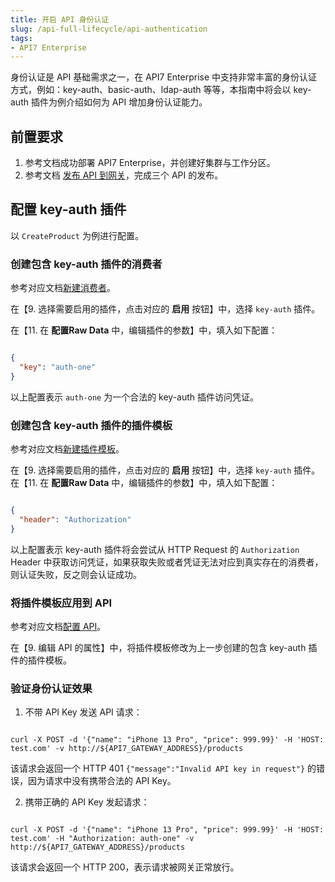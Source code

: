 ```yaml
---
title: 开启 API 身份认证
slug: /api-full-lifecycle/api-authentication
tags:
- API7 Enterprise
---
```


身份认证是 API 基础需求之一，在 API7 Enterprise 中支持非常丰富的身份认证方式，例如：key-auth、basic-auth、ldap-auth 等等，本指南中将会以 key-auth 插件为例介绍如何为 API 增加身份认证能力。

## 前置要求

1. 参考文档成功部署 API7 Enterprise，并创建好集群与工作分区。
2. 参考文档 [发布 API 到网关](https://docs.apiseven.com/enterprise/api-full-lifecycle/publish-apis)，完成三个 API 的发布。

## 配置 key-auth 插件

以 `CreateProduct` 为例进行配置。

### 创建包含 key-auth 插件的消费者

参考对应文档[新建消费者](https://docs.apiseven.com/enterprise/user-manual/cluster/consumer#新建消费者)。

在【9. 选择需要启用的插件，点击对应的 **启用** 按钮】中，选择 `key-auth` 插件。

在【11. 在 **配置Raw Data** 中，编辑插件的参数】中，填入如下配置：

```json

{
  "key": "auth-one"
}

```
以上配置表示 `auth-one` 为一个合法的 key-auth 插件访问凭证。

### 创建包含 key-auth 插件的插件模板

参考对应文档[新建插件模板](https://docs.apiseven.com/enterprise/user-manual/cluster/plugin-template#新建插件模板)。

在【9. 选择需要启用的插件，点击对应的 **启用** 按钮】中，选择 `key-auth` 插件。
在【11. 在 **配置Raw Data** 中，编辑插件的参数】中，填入如下配置：

```json

{
  "header": "Authorization"
}

```
以上配置表示 key-auth 插件将会尝试从 HTTP Request 的 `Authorization` Header 中获取访问凭证，如果获取失败或者凭证无法对应到真实存在的消费者，则认证失败，反之则会认证成功。

### 将插件模板应用到 API

参考对应文档[配置 API](https://docs.apiseven.com/enterprise/user-manual/cluster/api#配置-api)。

在【9. 编辑 API 的属性】中，将插件模板修改为上一步创建的包含 key-auth 插件的插件模板。

### 验证身份认证效果

1. 不带 API Key 发送 API 请求：

```shell

curl -X POST -d '{"name": "iPhone 13 Pro", "price": 999.99}' -H 'HOST: test.com' -v http://${API7_GATEWAY_ADDRESS}/products

```
该请求会返回一个 HTTP 401 `{"message":"Invalid API key in request"}` 的错误，因为请求中没有携带合法的 API Key。

2. 携带正确的 API Key 发起请求：

```shell

curl -X POST -d '{"name": "iPhone 13 Pro", "price": 999.99}' -H 'HOST: test.com' -H "Authorization: auth-one" -v http://${API7_GATEWAY_ADDRESS}/products

```
该请求会返回一个 HTTP 200，表示请求被网关正常放行。
